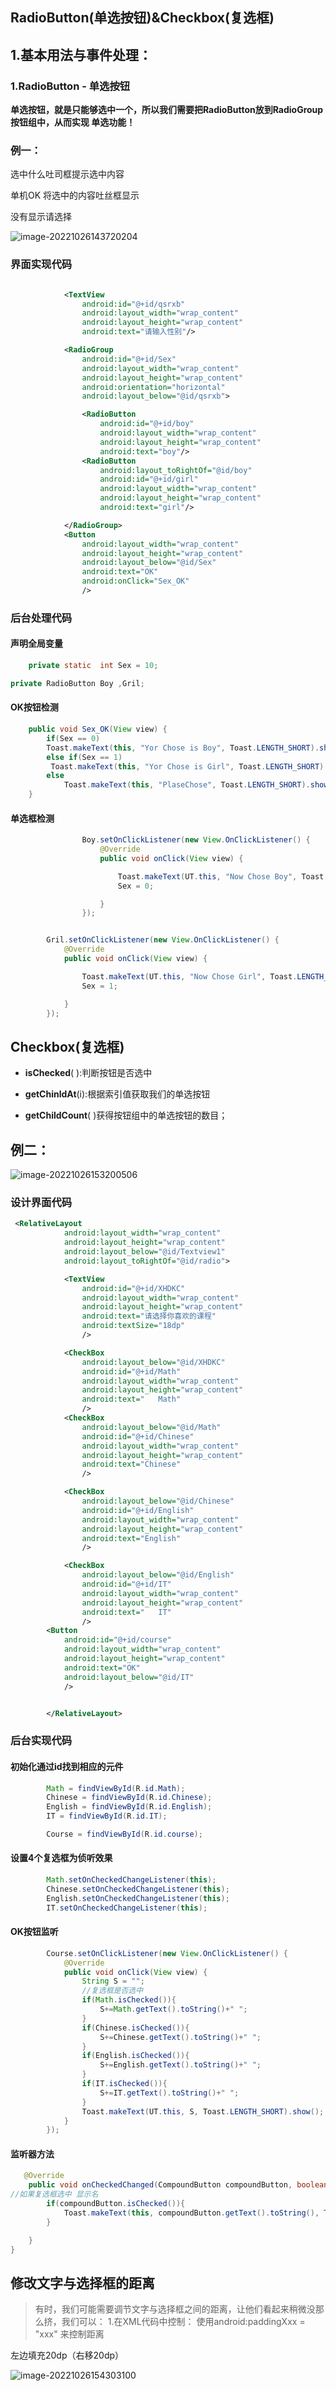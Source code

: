 ## RadioButton(单选按钮)&Checkbox(复选框)

## 1.基本用法与事件处理：

### 1.RadioButton - 单选按钮

**单选按钮，就是只能够选中一个，所以我们需要把RadioButton放到RadioGroup按钮组中，从而实现 单选功能！**

### 例一：

选中什么吐司框提示选中内容

单机OK 将选中的内容吐丝框显示

没有显示请选择

![image-20221026143720204](10.RadioButton(单选按钮)&Checkbox(复选框).assets/image-20221026143720204.png)

### 界面实现代码

```xml

            <TextView
                android:id="@+id/qsrxb"
                android:layout_width="wrap_content"
                android:layout_height="wrap_content"
                android:text="请输入性别"/>

            <RadioGroup
                android:id="@+id/Sex"
                android:layout_width="wrap_content"
                android:layout_height="wrap_content"
                android:orientation="horizontal"
                android:layout_below="@id/qsrxb">

                <RadioButton
                    android:id="@+id/boy"
                    android:layout_width="wrap_content"
                    android:layout_height="wrap_content"
                    android:text="boy"/>
                <RadioButton
                    android:layout_toRightOf="@id/boy"
                    android:id="@+id/girl"
                    android:layout_width="wrap_content"
                    android:layout_height="wrap_content"
                    android:text="girl"/>

            </RadioGroup>
            <Button
                android:layout_width="wrap_content"
                android:layout_height="wrap_content"
                android:layout_below="@id/Sex"
                android:text="OK"
                android:onClick="Sex_OK"
                />
```

### 后台处理代码

#### 声明全局变量

```java
    private static  int Sex = 10;
```

```java
private RadioButton Boy ,Gril;
```



#### OK按钮检测

```java
    public void Sex_OK(View view) {
        if(Sex == 0)
        Toast.makeText(this, "Yor Chose is Boy", Toast.LENGTH_SHORT).show();
        else if(Sex == 1)
         Toast.makeText(this, "Yor Chose is Girl", Toast.LENGTH_SHORT).show();
        else
            Toast.makeText(this, "PlaseChose", Toast.LENGTH_SHORT).show();
    }
```

#### 单选框检测

```java 
                Boy.setOnClickListener(new View.OnClickListener() {
                    @Override
                    public void onClick(View view) {

                        Toast.makeText(UT.this, "Now Chose Boy", Toast.LENGTH_SHORT).show();
                        Sex = 0;

                    }
                });


        Gril.setOnClickListener(new View.OnClickListener() {
            @Override
            public void onClick(View view) {

                Toast.makeText(UT.this, "Now Chose Girl", Toast.LENGTH_SHORT).show();
                Sex = 1;

            }
        });
```

## Checkbox(复选框)

- **isChecked**( ):判断按钮是否选中
- **getChinldAt**(i):根据索引值获取我们的单选按钮

- **getChildCount**( )获得按钮组中的单选按钮的数目；



## 例二：

![image-20221026153200506](10.RadioButton(单选按钮)&Checkbox(复选框).assets/image-20221026153200506.png)



### 设计界面代码

```xml
 <RelativeLayout
            android:layout_width="wrap_content"
            android:layout_height="wrap_content"
            android:layout_below="@id/Textview1"
            android:layout_toRightOf="@id/radio">

            <TextView
                android:id="@+id/XHDKC"
                android:layout_width="wrap_content"
                android:layout_height="wrap_content"
                android:text="请选择你喜欢的课程"
                android:textSize="18dp"
                />

            <CheckBox
                android:layout_below="@id/XHDKC"
                android:id="@+id/Math"
                android:layout_width="wrap_content"
                android:layout_height="wrap_content"
                android:text="   Math"
                />
            <CheckBox
                android:layout_below="@id/Math"
                android:id="@+id/Chinese"
                android:layout_width="wrap_content"
                android:layout_height="wrap_content"
                android:text="Chinese"
                />

            <CheckBox
                android:layout_below="@id/Chinese"
                android:id="@+id/English"
                android:layout_width="wrap_content"
                android:layout_height="wrap_content"
                android:text="English"
                />

            <CheckBox
                android:layout_below="@id/English"
                android:id="@+id/IT"
                android:layout_width="wrap_content"
                android:layout_height="wrap_content"
                android:text="   IT"
                />
        <Button
            android:id="@+id/course"
            android:layout_width="wrap_content"
            android:layout_height="wrap_content"
            android:text="OK"
            android:layout_below="@id/IT"
            />


        </RelativeLayout>
```



### 后台实现代码

#### 初始化通过id找到相应的元件

```java
        Math = findViewById(R.id.Math);
        Chinese = findViewById(R.id.Chinese);
        English = findViewById(R.id.English);
        IT = findViewById(R.id.IT);

        Course = findViewById(R.id.course);
```

#### 设置4个复选框为侦听效果

```java
        Math.setOnCheckedChangeListener(this);
        Chinese.setOnCheckedChangeListener(this);
        English.setOnCheckedChangeListener(this);
        IT.setOnCheckedChangeListener(this);

```

#### OK按钮监听

```java
        Course.setOnClickListener(new View.OnClickListener() {
            @Override
            public void onClick(View view) {
                String S = "";
                //复选框是否选中
                if(Math.isChecked()){
                    S+=Math.getText().toString()+" ";
                }
                if(Chinese.isChecked()){
                    S+=Chinese.getText().toString()+" ";
                }
                if(English.isChecked()){
                    S+=English.getText().toString()+" ";
                }
                if(IT.isChecked()){
                    S+=IT.getText().toString()+" ";
                }
                Toast.makeText(UT.this, S, Toast.LENGTH_SHORT).show();
            }
        });
```

#### 监听器方法

```java
   @Override
    public void onCheckedChanged(CompoundButton compoundButton, boolean b) {
//如果复选框选中 显示名
        if(compoundButton.isChecked()){
            Toast.makeText(this, compoundButton.getText().toString(), Toast.LENGTH_SHORT).show();
        }

    }
}


```







## 修改文字与选择框的距离

> 有时，我们可能需要调节文字与选择框之间的距离，让他们看起来稍微没那么挤，我们可以：
> 1.在XML代码中控制： 使用android:paddingXxx = "xxx" 来控制距离

左边填充20dp（右移20dp）

![image-20221026154303100](10.RadioButton(单选按钮)&Checkbox(复选框).assets/image-20221026154303100.png)